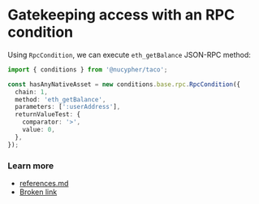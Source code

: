 # Gatekeeping access with an RPC condition

Using `RpcCondition`, we can execute  `eth_getBalance` JSON-RPC method:

```typescript
import { conditions } from '@nucypher/taco';

const hasAnyNativeAsset = new conditions.base.rpc.RpcCondition({
  chain: 1,
  method: 'eth_getBalance',
  parameters: [':userAddress'],
  returnValueTest: {
    comparator: '>',
    value: 0,
  },
});
```

### Learn more&#x20;

* [references.md](../../references.md "mention")
* [Broken link](broken-reference "mention")
